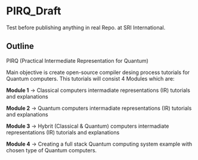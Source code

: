 # PIRQ_Draft

Test before publishing anything in real Repo. at SRI International.

## Outline

PIRQ (Practical Intermediate Representation for Quantum)

Main objective is create open-source compiler desing process tutorials for Quantum computers. This tutorials will consist 4 Modules which are:

**Module 1** -> Classical computers intermadiate representations (IR) tutorials and explanations

**Module 2** -> Quantum computers intermadiate representations  (IR) tutorials and explanations

**Module 3** -> Hybrit (Classical & Quantum) computers intermadiate representations (IR) tutorials and explanations

**Module 4** -> Creating a full stack Quantum computing system example with chosen type of Quantum computers.
